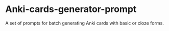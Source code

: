 # Anki-cards-generator-prompt
A set of prompts for batch generating Anki cards with basic or cloze forms.

